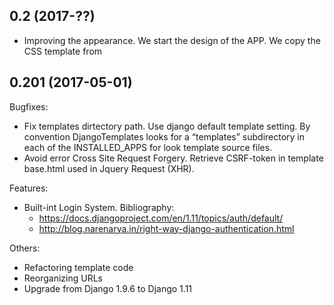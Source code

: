 
## 0.2 (2017-??)
  - Improving the appearance. We start the design of the APP.
  We copy the CSS template from

## 0.201 (2017-05-01)

Bugfixes:
  - Fix templates dirtectory path. Use django default template setting.
  By convention DjangoTemplates looks for a “templates” subdirectory
  in each of the INSTALLED_APPS for look template source files.
  - Avoid error Cross Site Request Forgery. Retrieve CSRF-token in
  template base.html used in Jquery Request (XHR).

Features:
  - Built-int Login System. Bibliography:
    - https://docs.djangoproject.com/en/1.11/topics/auth/default/
    - http://blog.narenarya.in/right-way-django-authentication.html

Others:
  - Refactoring template code
  - Reorganizing URLs
  - Upgrade from Django 1.9.6 to Django 1.11